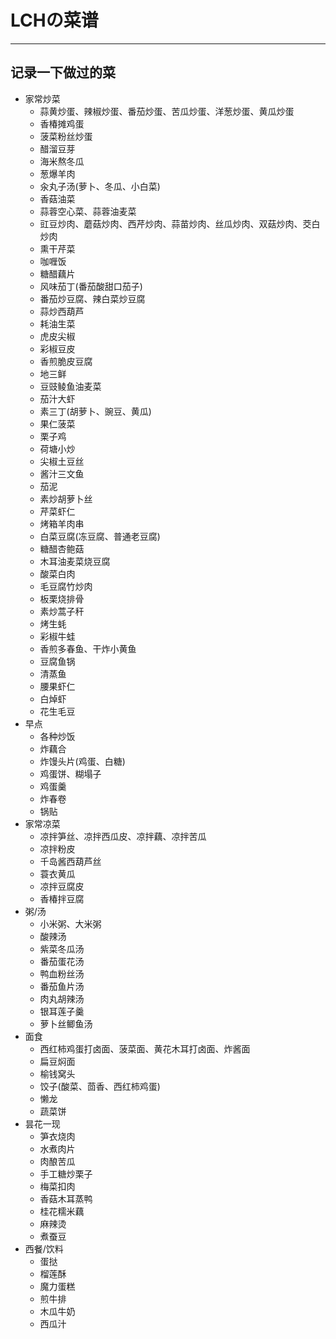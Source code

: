 # LCHの菜谱

---

## 记录一下做过的菜

+ 家常炒菜
  - 蒜黄炒蛋、辣椒炒蛋、番茄炒蛋、苦瓜炒蛋、洋葱炒蛋、黄瓜炒蛋
  - 香椿摊鸡蛋
  - 菠菜粉丝炒蛋
  - 醋溜豆芽
  - 海米熬冬瓜
  - 葱爆羊肉
  - 汆丸子汤(萝卜、冬瓜、小白菜)
  - 香菇油菜
  - 蒜蓉空心菜、蒜蓉油麦菜
  - 豇豆炒肉、蘑菇炒肉、西芹炒肉、蒜苗炒肉、丝瓜炒肉、双菇炒肉、茭白炒肉
  - 熏干芹菜
  - 咖喱饭
  - 糖醋藕片
  - 风味茄丁(番茄酸甜口茄子)
  - 番茄炒豆腐、辣白菜炒豆腐
  - 蒜炒西葫芦
  - 耗油生菜
  - 虎皮尖椒
  - 彩椒豆皮
  - 香煎脆皮豆腐
  - 地三鲜
  - 豆豉鲮鱼油麦菜
  - 茄汁大虾
  - 素三丁(胡萝卜、豌豆、黄瓜)
  - 果仁菠菜
  - 栗子鸡
  - 荷塘小炒
  - 尖椒土豆丝
  - 酱汁三文鱼
  - 茄泥
  - 素炒胡萝卜丝
  - 芹菜虾仁
  - 烤箱羊肉串
  - 白菜豆腐(冻豆腐、普通老豆腐)
  - 糖醋杏鲍菇
  - 木耳油麦菜烧豆腐
  - 酸菜白肉
  - 毛豆腐竹炒肉
  - 板栗烧排骨
  - 素炒蒿子秆
  - 烤生蚝
  - 彩椒牛蛙
  - 香煎多春鱼、干炸小黄鱼
  - 豆腐鱼锅
  - 清蒸鱼
  - 腰果虾仁
  - 白焯虾
  - 花生毛豆
+ 早点
  - 各种炒饭
  - 炸藕合
  - 炸馒头片(鸡蛋、白糖)
  - 鸡蛋饼、糊塌子
  - 鸡蛋羹
  - 炸春卷
  - 锅贴
+ 家常凉菜
  - 凉拌笋丝、凉拌西瓜皮、凉拌藕、凉拌苦瓜
  - 凉拌粉皮
  - 千岛酱西葫芦丝
  - 蓑衣黄瓜
  - 凉拌豆腐皮
  - 香椿拌豆腐
+ 粥/汤
  - 小米粥、大米粥
  - 酸辣汤
  - 紫菜冬瓜汤
  - 番茄蛋花汤
  - 鸭血粉丝汤
  - 番茄鱼片汤
  - 肉丸胡辣汤
  - 银耳莲子羹
  - 萝卜丝鲫鱼汤
+ 面食
  - 西红柿鸡蛋打卤面、菠菜面、黄花木耳打卤面、炸酱面
  - 扁豆焖面
  - 榆钱窝头
  - 饺子(酸菜、茴香、西红柿鸡蛋)
  - 懒龙
  - 蔬菜饼
+ 昙花一现
  - 笋衣烧肉
  - 水煮肉片
  - 肉酿苦瓜
  - 手工糖炒栗子
  - 梅菜扣肉
  - 香菇木耳蒸鸭
  - 桂花糯米藕
  - 麻辣烫
  - 煮蚕豆
+ 西餐/饮料
  - 蛋挞
  - 榴莲酥
  - 魔力蛋糕
  - 煎牛排
  - 木瓜牛奶
  - 西瓜汁
